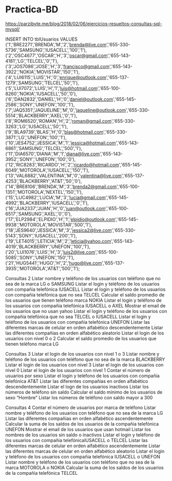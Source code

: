 # Practica-BD
https://parzibyte.me/blog/2018/02/06/ejercicios-resueltos-consultas-sql-mysql/

INSERT INTO tblUsuarios 
VALUES 
('1','BRE2271','BRENDA','M','2','brenda@live.com','655-330-5736','SAMSUNG','IUSACELL','100','1'),
('2','OSC4677','OSCAR','H','3','oscar@gmail.com','655-143-4181','LG','TELCEL','0','1'),
('3','JOS7086','JOSE','H','3','francisco@gmail.com','655-143-3922','NOKIA','MOVISTAR','150','1'),
('4','LUI6115','LUIS','H','0','enrique@outlook.com','655-137-1279','SAMSUNG','TELCEL','50','1'),
('5','LUI7072','LUIS','H','1','luis@hotmail.com','655-100-8260','NOKIA','IUSACELL','50','0'),
('6','DAN2832','DANIEL','H','0','daniel@outlook.com','655-145-2586','SONY','UNEFON','100','1'),
('7','JAQ5351','JAQUELINE','M','0','jaqueline@outlook.com','655-330-5514','BLACKBERRY','AXEL','0','1'),
('8','ROM6520','ROMAN','H','2','roman@gmail.com','655-330-3263','LG','IUSACELL','50','1'),
('9','BLA9739','BLAS','H','0','blas@hotmail.com','655-330-3871','LG','UNEFON','100','1'),
('10','JES4752','JESSICA','M','1','jessica@hotmail.com','655-143-6861','SAMSUNG','TELCEL','500','1'),
('11','DIA6570','DIANA','M','1','diana@live.com','655-143-3952','SONY','UNEFON','100','0'),
('12','RIC8283','RICARDO','H','2','ricardo@hotmail.com','655-145-6049','MOTOROLA','IUSACELL','150','1'),
('13','VAL6882','VALENTINA','M','0','valentina@live.com','655-137-4253','BLACKBERRY','AT&T','50','0'),
('14','BRE8106','BRENDA','M','3','brenda2@gmail.com','655-100-1351','MOTOROLA','NEXTEL','150','1'),
('15','LUC4982','LUCIA','M','3','lucia@gmail.com','655-145-4992','BLACKBERRY','IUSACELL','0','1'),
('16','JUA2337','JUAN','H','0','juan@outlook.com','655-100-6517','SAMSUNG','AXEL','0','0'),
('17','ELP2984','ELPIDIO','H','1','elpidio@outlook.com','655-145-9938','MOTOROLA','MOVISTAR','500','1'),
('18','JES9640','JESSICA','M','3','jessica2@live.com','655-330-5143','SONY','IUSACELL','200','1'),
('19','LET4015','LETICIA','M','2','leticia@yahoo.com','655-143-4019','BLACKBERRY','UNEFON','100','1'),
('20','LUI1076','LUIS','H','3','luis2@live.com','655-100-5085','SONY','UNEFON','150','1'),
('21','HUG5441','HUGO','H','2','hugo@live.com','655-137-3935','MOTOROLA','AT&T','500','1');


Consultas 2
Listar nombre y teléfono de los usuarios con teléfono que no sea de la marca LG o SAMSUNG
Listar el login y teléfono de los usuarios con compañia telefónica IUSACELL
Listar el login y teléfono de los usuarios con compañia telefónica que no sea TELCEL
Calcular el saldo promedio de los usuarios que tienen teléfono marca NOKIA
Listar el login y teléfono de los usuarios con compañia telefónica IUSACELL o AXEL
Mostrar el email de los usuarios que no usan yahoo
Listar el login y teléfono de los usuarios con compañia telefónica que no sea TELCEL o IUSACELL
Listar el login y teléfono de los usuarios con compañia telefónica UNEFON
Listar las diferentes marcas de celular en orden alfabético descendentemente
Listar las diferentes compañias en orden alfabético aleatorio
Listar el login de los usuarios con nivel 0 o 2
Calcular el saldo promedio de los usuarios que tienen teléfono marca LG


Consultas 3
Listar el login de los usuarios con nivel 1 o 3
Listar nombre y teléfono de los usuarios con teléfono que no sea de la marca BLACKBERRY
Listar el login de los usuarios con nivel 3
Listar el login de los usuarios con nivel 0
Listar el login de los usuarios con nivel 1
Contar el número de usuarios por sexo
Listar el login y teléfono de los usuarios con compañia telefónica AT&T
Listar las diferentes compañias en orden alfabético descendentemente
Listar el logn de los usuarios inactivos
Listar los números de teléfono sin saldo
Calcular el saldo mínimo de los usuarios de sexo “Hombre”
Listar los números de teléfono con saldo mayor a 300

Consultas 4
Contar el número de usuarios por marca de teléfono
Listar nombre y teléfono de los usuarios con teléfono que no sea de la marca LG
Listar las diferentes compañias en orden alfabético ascendentemente
Calcular la suma de los saldos de los usuarios de la compañia telefónica UNEFON
Mostrar el email de los usuarios que usan hotmail
Listar los nombres de los usuarios sin saldo o inactivos
Listar el login y teléfono de los usuarios con compañia telefónicaIUSACELL o TELCEL
Listar las diferentes marcas de celular en orden alfabético ascendentemente
Listar las diferentes marcas de celular en orden alfabético aleatorio
Listar el login y teléfono de los usuarios con compañia telefónica IUSACELL o UNEFON
Listar nombre y teléfono de los usuarios con teléfono que no sea de la marca MOTOROLA o NOKIA
Calcular la suma de los saldos de los usuarios de la compañia telefónica TELCEL
